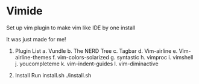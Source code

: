 # Vimide
Set up vim plugin to make vim like IDE by one install

It was just made for me!

1. Plugin List
    a. Vundle
    b. The NERD Tree
    c. Tagbar
    d. Vim-airline
    e. Vim-airline-themes
    f. vim-colors-solarized
    g. syntastic
    h. vimproc
    i. vimshell
    j. youcompleteme
    k. vim-indent-guides
    l. vim-diminactive
  
2. Install
Run install.sh
./install.sh
